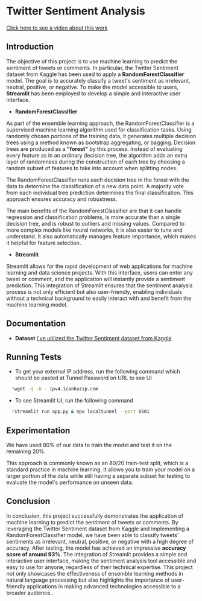 
# Twitter Sentiment Analysis

[Click here to see a video about this work](https://youtu.be/tdyG3Didbvc)



## Introduction
The objective of this project is to use machine learning to predict the sentiment of tweets or comments. In particular, the Twitter Sentiment dataset from Kaggle has been used to apply a **RandomForestClassifier** model. The goal is to accurately classify a tweet's sentiment as irrelevant, neutral, positive, or negative. To make the model accessible to users, **Streamlit** has been employed to develop a simple and interactive user interface.

-  **RandomForestClassifier**

As part of the ensemble learning approach, the RandomForestClassifier is a supervised machine learning algorithm used for classification tasks. Using randomly chosen portions of the training data, it generates multiple decision trees using a method known as bootstrap aggregating, or bagging. Decision trees are produced as a **"forest"** by this process. Instead of evaluating every feature as in an ordinary decision tree, the algorithm adds an extra layer of randomness during the construction of each tree by choosing a random subset of features to take into account when splitting nodes. 

The RandomForestClassifier runs each decision tree in the forest with the data to determine the classification of a new data point. A majority vote from each individual tree prediction determines the final classification. This approach ensures accuracy and robustness.

The main benefits of the RandomForestClassifier are that it can handle regression and classification problems, is more accurate than a single decision tree, and is robust to outliers and missing values. Compared to more complex models like neural networks, it is also easier to tune and understand. It also automatically manages feature importance, which makes it helpful for feature selection.

-  **Streamlit**
  
Streamlit allows for the rapid development of web applications for machine learning and data science projects. With this interface, users can enter any tweet or comment, and the application will instantly provide a sentiment prediction. This integration of Streamlit ensures that the sentiment analysis process is not only efficient but also user-friendly, enabling individuals without a technical background to easily interact with and benefit from the machine learning model.
## Documentation


- **Dataset**
[I've utilized the Twitter Sentiment dataset from Kaggle](https://www.kaggle.com/datasets/jp797498e/twitter-entity-sentiment-analysis)
## Running Tests

- To get your external IP address, run the following command which should be pasted at Tunnel Password on URL to see UI

```bash
  !wget -q -O - ipv4.icanhazip.com
```

- To see Streamlit UI, run the following command

```bash
  !streamlit run app.py & npx localtunnel --port 8501
```
## Experimentation 
We have used 80% of our data to train the model and test it on the remaining 20%.

This approach is commonly known as an 80/20 train-test split, which is a standard practice in machine learning. It allows you to train your model on a larger portion of the data while still having a separate subset for testing to evaluate the model's performance on unseen data.
## Conclusion
In conclusion, this project successfully demonstrates the application of machine learning to predict the sentiment of tweets or comments. By leveraging the Twitter Sentiment dataset from Kaggle and implementing a RandomForestClassifier model, we have been able to classify tweets' sentiments as irrelevant, neutral, positive, or negative with a high degree of accuracy. After testing, the model has achieved an impressive **accuracy score of around 93%**. The integration of Streamlit provides a simple and interactive user interface, making the sentiment analysis tool accessible and easy to use for anyone, regardless of their technical expertise. This project not only showcases the effectiveness of ensemble learning methods in natural language processing but also highlights the importance of user-friendly applications in making advanced technologies accessible to a broader audience..
